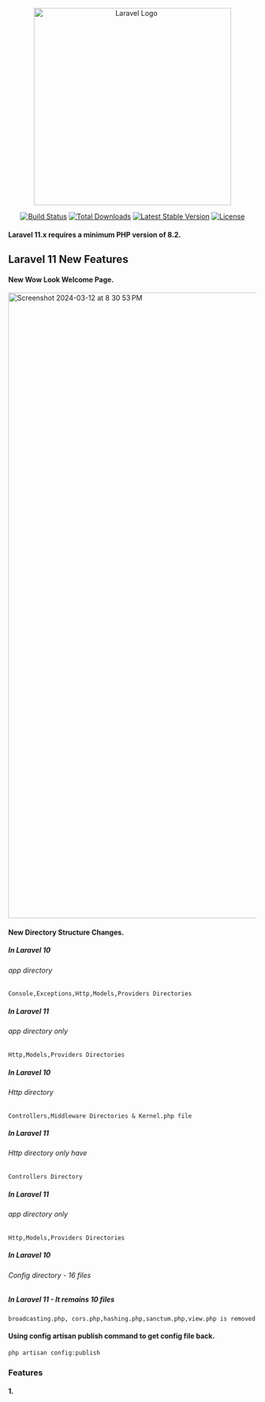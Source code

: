 <p align="center"><a href="https://laravel.com" target="_blank"><img src="https://raw.githubusercontent.com/laravel/art/master/logo-lockup/5%20SVG/2%20CMYK/1%20Full%20Color/laravel-logolockup-cmyk-red.svg" width="400" alt="Laravel Logo"></a></p>

<p align="center">
<a href="https://github.com/laravel/framework/actions"><img src="https://github.com/laravel/framework/workflows/tests/badge.svg" alt="Build Status"></a>
<a href="https://packagist.org/packages/laravel/framework"><img src="https://img.shields.io/packagist/dt/laravel/framework" alt="Total Downloads"></a>
<a href="https://packagist.org/packages/laravel/framework"><img src="https://img.shields.io/packagist/v/laravel/framework" alt="Latest Stable Version"></a>
<a href="https://packagist.org/packages/laravel/framework"><img src="https://img.shields.io/packagist/l/laravel/framework" alt="License"></a>
</p>

#### Laravel 11.x requires a minimum PHP version of 8.2.

##  Laravel 11 New Features

#### New Wow Look Welcome Page.

<img width="1268" alt="Screenshot 2024-03-12 at 8 30 53 PM" src="https://github.com/DiveshR/Laravel-11-Release/assets/25860707/b139135c-a508-417f-a4ea-489a8d52b0f3">

#### New Directory Structure Changes.

##### In Laravel 10 
 ###### app directory
 ```
 Console,Exceptions,Http,Models,Providers Directories
 ```
##### In Laravel 11 
 ###### app directory only
  ```
 Http,Models,Providers Directories
 ```

 ##### In Laravel 10 
 ###### Http  directory
 ```
 Controllers,Middleware Directories & Kernel.php file
 ```
##### In Laravel 11 
 ###### Http directory only have
  ```
 Controllers Directory
 ```

 ##### In Laravel 11 
 ###### app directory only
  ```
 Http,Models,Providers Directories
 ```

 ##### In Laravel 10 
 ###### Config  directory - 16 files
 
##### In Laravel 11  - It remains 10 files

  ```
 broadcasting.php, cors.php,hashing.php,sanctum.php,view.php is removed
 ```
#### Using config artisan publish command to get config file back.
```
php artisan config:publish
```
### Features

#### 1. 













